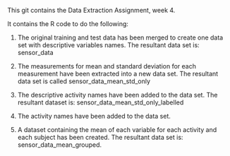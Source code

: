 This git contains the Data Extraction Assignment, week 4. 

It contains the R code to do the following:

1. The original training and test data has been merged to create one data set with descriptive variables names. The resultant data set is:  sensor_data

2.  The measurements for mean and standard deviation for each measurement have been extracted into a new data set. The resultant data set is called sensor_data_mean_std_only

3.  The descriptive activity names have been added to the data set. The resultant dataset is: sensor_data_mean_std_only_labelled 

4.  The activity names have been added to the data set.

5.  A dataset containing the mean of each variable for each activity and each subject has been created. The resultant data set is: sensor_data_mean_grouped.
